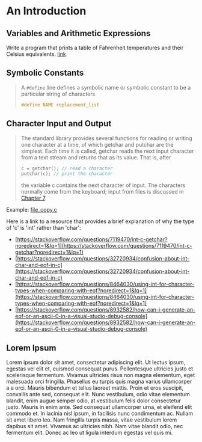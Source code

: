# An Introduction

## Variables and Arithmetic Expressions

Write a program that prints a table of Fahrenheit temperatures and their Celsius equivalents. [link](print_temperature.c)

## Symbolic Constants

>A `#define` line defines a symbolic name or symbolic constant to be a particular string of characters
>
>```c
>#define NAME replacement_list
>```
>

## Character Input and Output

>The standard library provides several functions for reading or writing one character at a time,
>of which getchar and putchar are the simplest. Each time it is called, getchar reads the
>next input character from a text stream and returns that as its value. That is, after
>
>```c
>c = getchar(); // read a character
>putchar(c); // print the character
>```
>
>the variable c contains the next character of input. The characters normally come from the
>keyboard; input from files is discussed in [Chapter 7](https://kremlin.cc/k&r.pdf).

Example: [file_copy.c](file_copy.c)

Here is a link to a resource that provides a brief explanation of why the type of 'c' is 'int' rather than 'char':

- [https://stackoverflow.com/questions/7119470/int-c-getchar?noredirect=1&lq=1](https://stackoverflow.com/questions/7119470/int-c-getchar?noredirect=1&lq=1)
- [https://stackoverflow.com/questions/32720934/confusion-about-int-char-and-eof-in-c](https://stackoverflow.com/questions/32720934/confusion-about-int-char-and-eof-in-c)
- [https://stackoverflow.com/questions/8464030/using-int-for-character-types-when-comparing-with-eof?noredirect=1&lq=1](https://stackoverflow.com/questions/8464030/using-int-for-character-types-when-comparing-with-eof?noredirect=1&lq=1)
- [https://stackoverflow.com/questions/8932582/how-can-i-generate-an-eof-or-an-ascii-0-in-a-visual-studio-debug-console](https://stackoverflow.com/questions/8932582/how-can-i-generate-an-eof-or-an-ascii-0-in-a-visual-studio-debug-console)

## Lorem Ipsum

Lorem ipsum dolor sit amet, consectetur adipiscing elit. Ut lectus ipsum, egestas vel elit et, euismod consequat purus. Pellentesque ultricies justo et scelerisque fermentum. Vivamus ultricies risus non magna elementum, eget malesuada orci fringilla. Phasellus eu turpis quis magna varius ullamcorper a a orci. Mauris bibendum et tellus laoreet mattis. Proin et eros suscipit, convallis ante sed, consequat elit. Nunc vestibulum, odio vitae elementum blandit, enim augue semper odio, at vestibulum felis dolor consectetur justo. Mauris in enim ante. Sed consequat ullamcorper urna, et eleifend elit commodo et. In lacinia nisl ipsum, in facilisis nunc condimentum ac. Nullam sit amet libero leo. Nam fringilla turpis massa, vitae vestibulum lorem dapibus sit amet. Vivamus ac ultricies nibh. Nam vitae blandit odio, nec fermentum elit. Donec ac leo ut ligula interdum egestas vel quis mi.
